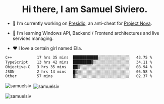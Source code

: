 <h1 align="center">Hi there, I am Samuel Siviero.</h1>

- 🔭 I’m currently working on [Presidio](https://presidio.ac), an anti-cheat for [Project Nova](https://discord.gg/novafn).

- 🌱 I’m learning Windows API, Backend / Frontend architectures and live services managing.

- ❤️ I love a certain girl named Ella.

<!--START_SECTION:waka-->

```txt
C++           17 hrs 35 mins  ███████████░░░░░░░░░░░░░░   43.75 %
TypeScript    13 hrs 42 mins  ████████▓░░░░░░░░░░░░░░░░   34.11 %
Objective-C   3 hrs 35 mins   ██▒░░░░░░░░░░░░░░░░░░░░░░   08.94 %
JSON          2 hrs 14 mins   █▒░░░░░░░░░░░░░░░░░░░░░░░   05.58 %
Other         57 mins         ▓░░░░░░░░░░░░░░░░░░░░░░░░   02.37 %
```

<!--END_SECTION:waka-->

<p><img align="left" src="https://github-readme-stats.vercel.app/api/top-langs?username=samuelsiv&show_icons=true&locale=en&layout=compact&theme=radical" alt="samuelsiv" /></p>

<p>&nbsp;<img align="center" src="https://github-readme-stats.vercel.app/api?username=samuelsiv&show_icons=true&locale=en&theme=radical" alt="samuelsiv" /></p>
<p align="left"> <img src="https://komarev.com/ghpvc/?username=samuelsiv&label=Profile%20views&color=0e75b6&style=flat" alt="samuelsiv" /> </p>

